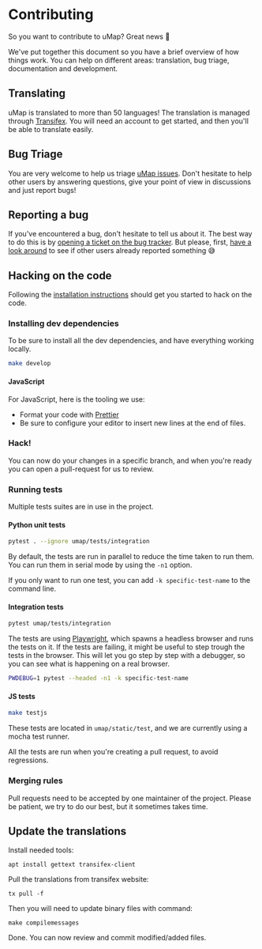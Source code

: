 # Contributing

So you want to contribute to uMap? Great news 🙌

We've put together this document so you have a brief overview of how things work.
You can help on different areas: translation, bug triage, documentation and development.

## Translating

uMap is translated to more than 50 languages! The translation is managed through [Transifex](https://www.transifex.com/openstreetmap/umap/). You will need an account to get started, and then you'll be able to translate easily.

## Bug Triage

You are very welcome to help us triage [uMap issues](https://github.com/umap-project/umap/issues). Don't hesitate to help other users by answering questions, give your point of view in discussions and just report bugs!

## Reporting a bug

If you've encountered a bug, don't hesitate to tell us about it. The best way to do this is by [opening a ticket on the bug tracker](https://github.com/umap-project/umap/issues/new/choose). But please, first, [have a look around](https://github.com/umap-project/umap/issues?q=is%3Aissue+is%3Aopen+sort%3Aupdated-desc) to see if other users already reported something 😅

## Hacking on the code

Following the [installation instructions](install.md) should get you started to hack on the code.

### Installing dev dependencies

To be sure to install all the dev dependencies, and have everything working locally.

```bash
make develop
```

#### JavaScript

For JavaScript, here is the tooling we use:

- Format your code with [Prettier](https://prettier.io/)
- Be sure to configure your editor to insert new lines at the end of files.

### Hack!

You can now do your changes in a specific branch, and when you're ready you can open a pull-request for us to review.

### Running tests

Multiple tests suites are in use in the project.


#### Python unit tests

```bash
pytest . --ignore umap/tests/integration
```

By default, the tests are run in parallel to reduce the time taken to run them. You can run them in serial mode by using the `-n1` option.

If you only want to run one test, you can add `-k specific-test-name` to the command line.

#### Integration tests

```bash
pytest umap/tests/integration
```

The tests are using [Playwright](https://playwright.dev), which spawns a headless browser and runs the tests on it.
If the tests are failing, it might be useful to step trough the tests in the browser. This will let you go step by step with a debugger, so you can see what is happening on a real browser.

```bash
PWDEBUG=1 pytest --headed -n1 -k specific-test-name
```

#### JS tests

```bash
make testjs
```

These tests are located in `umap/static/test`, and we are currently using a mocha test runner.

All the tests are run when you're creating a pull request, to avoid regressions.

### Merging rules

Pull requests need to be accepted by one maintainer of the project. Please be patient, we try to do our best, but it sometimes takes time.

## Update the translations

Install needed tools:

    apt install gettext transifex-client

Pull the translations from transifex website:

    tx pull -f

Then you will need to update binary files with command:

    make compilemessages

Done. You can now review and commit modified/added files.
